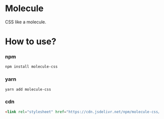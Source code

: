 # Molecule

CSS like a molecule.

# How to use?

### npm

```sh
npm install molecule-css
```

### yarn

```sh
yarn add molecule-css
```

### cdn

```html
<link rel="stylesheet" href="https://cdn.jsdelivr.net/npm/molecule-css/css/molecule.min.css">
```
